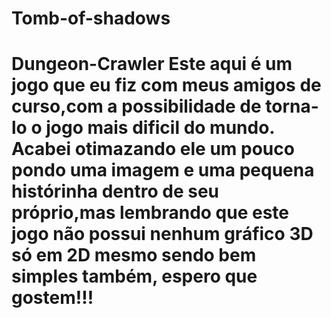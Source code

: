 # Tomb-of-shadows
# Dungeon-Crawler Este aqui é um jogo que eu fiz com meus amigos de curso,com a possibilidade de torna-lo o jogo mais dificil do mundo. Acabei otimazando ele um pouco pondo uma imagem e uma pequena histórinha dentro de seu próprio,mas lembrando que este jogo não possui nenhum gráfico 3D só em 2D mesmo sendo bem simples também, espero que gostem!!!

